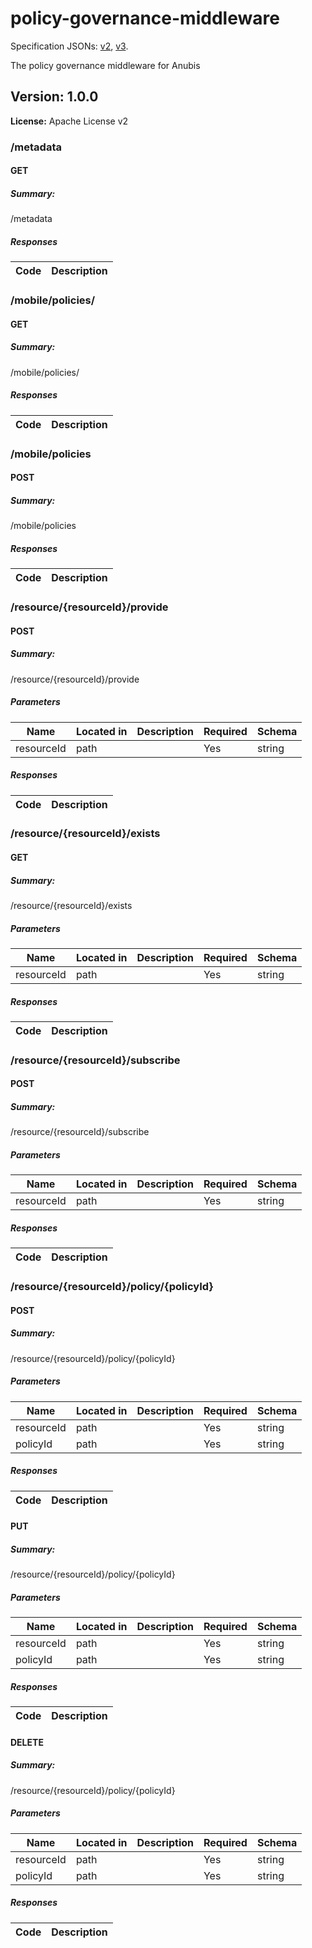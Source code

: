 <!-- markdownlint-disable -->
# policy-governance-middleware
Specification JSONs: [v2](/api-spec/v2), [v3](/api-spec/v3).

The policy governance middleware for Anubis

## Version: 1.0.0

**License:** Apache License v2

### /metadata

#### GET
##### Summary:

/metadata

##### Responses

| Code | Description |
| ---- | ----------- |

### /mobile/policies/

#### GET
##### Summary:

/mobile/policies/

##### Responses

| Code | Description |
| ---- | ----------- |

### /mobile/policies

#### POST
##### Summary:

/mobile/policies

##### Responses

| Code | Description |
| ---- | ----------- |

### /resource/{resourceId}/provide

#### POST
##### Summary:

/resource/{resourceId}/provide

##### Parameters

| Name | Located in | Description | Required | Schema |
| ---- | ---------- | ----------- | -------- | ---- |
| resourceId | path |  | Yes | string |

##### Responses

| Code | Description |
| ---- | ----------- |

### /resource/{resourceId}/exists

#### GET
##### Summary:

/resource/{resourceId}/exists

##### Parameters

| Name | Located in | Description | Required | Schema |
| ---- | ---------- | ----------- | -------- | ---- |
| resourceId | path |  | Yes | string |

##### Responses

| Code | Description |
| ---- | ----------- |

### /resource/{resourceId}/subscribe

#### POST
##### Summary:

/resource/{resourceId}/subscribe

##### Parameters

| Name | Located in | Description | Required | Schema |
| ---- | ---------- | ----------- | -------- | ---- |
| resourceId | path |  | Yes | string |

##### Responses

| Code | Description |
| ---- | ----------- |

### /resource/{resourceId}/policy/{policyId}

#### POST
##### Summary:

/resource/{resourceId}/policy/{policyId}

##### Parameters

| Name | Located in | Description | Required | Schema |
| ---- | ---------- | ----------- | -------- | ---- |
| resourceId | path |  | Yes | string |
| policyId | path |  | Yes | string |

##### Responses

| Code | Description |
| ---- | ----------- |

#### PUT
##### Summary:

/resource/{resourceId}/policy/{policyId}

##### Parameters

| Name | Located in | Description | Required | Schema |
| ---- | ---------- | ----------- | -------- | ---- |
| resourceId | path |  | Yes | string |
| policyId | path |  | Yes | string |

##### Responses

| Code | Description |
| ---- | ----------- |

#### DELETE
##### Summary:

/resource/{resourceId}/policy/{policyId}

##### Parameters

| Name | Located in | Description | Required | Schema |
| ---- | ---------- | ----------- | -------- | ---- |
| resourceId | path |  | Yes | string |
| policyId | path |  | Yes | string |

##### Responses

| Code | Description |
| ---- | ----------- |
